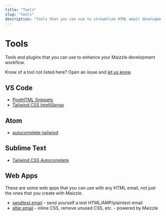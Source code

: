 ```yaml
---
title: "Tools"
slug: "tools"
description: "Tools that you can use to streamline HTML email development with Maizzle"
---
```


# Tools

Tools and plugins that you can use to enhance your Maizzle development workflow.

Know of a tool not listed here? Open an issue and [let us know](https://github.com/maizzle/docs/issues/new).

## VS Code

- [PostHTML Snippets](https://marketplace.visualstudio.com/items?itemName=cossssmin.posthtml)
- [Tailwind CSS IntelliSense](https://marketplace.visualstudio.com/items?itemName=bradlc.vscode-tailwindcss)

## Atom

- [autocomplete-tailwind](https://atom.io/packages/autocomplete-tailwind)

## Sublime Text

- [Tailwind CSS Autocomplete](https://packagecontrol.io/packages/Tailwind%20CSS%20Autocomplete)

## Web Apps

These are some web apps that you can use with any HTML email, not just the ones that you create with Maizzle.

- [sendtest.email](https://sendtest.email) - send yourself a test HTML/AMP/plaintext email
- [alter.email](https://alter.email) - inline CSS, remove unused CSS, etc. - powered by Maizzle
